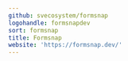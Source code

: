 ```yaml
---
github: svecosystem/formsnap
logohandle: formsnapdev
sort: formsnap
title: Formsnap
website: 'https://formsnap.dev/'
---
```

